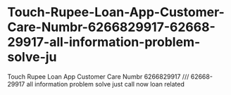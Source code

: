 # Touch-Rupee-Loan-App-Customer-Care-Numbr-6266829917-62668-29917-all-information-problem-solve-ju
Touch Rupee Loan App Customer Care Numbr 6266829917 /// 62668-29917 all information problem solve just call now loan related 
